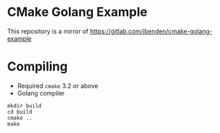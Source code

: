 # CMake Golang Example

This repository is a mirror of https://gitlab.com/jbenden/cmake-golang-example

# Compiling

- Required `cmake` 3.2 or above
- Golang compiler

```
mkdir build
cd build
cmake ..
make
```
